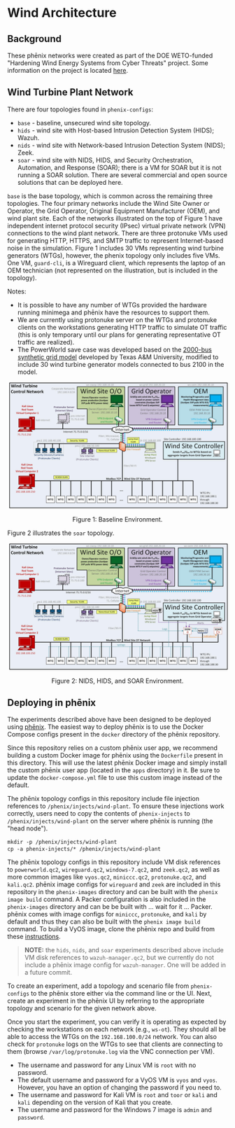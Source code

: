 # Wind Architecture

## Background

These phēnix networks were created as part of the DOE WETO-funded "Hardening
Wind Energy Systems from Cyber Threats" project. Some information on the project
is located
[here](https://www.energy.gov/sites/default/files/2021-10/fy21peerreview-gridintegration-snl-johnson2.pdf).

## Wind Turbine Plant Network

There are four topologies found in `phenix-configs`: 
* `base` - baseline, unsecured wind site topology.
* `hids` - wind site with Host-based Intrusion Detection System (HIDS); Wazuh.
* `nids` - wind site with Network-based Intrusion Detection System (NIDS); Zeek.
* `soar` - wind site with NIDS, HIDS, and Security Orchestration, Automation,
  and Response (SOAR); there is a VM for SOAR but it is not running a SOAR
  solution. There are several commercial and open source solutions that can be
  deployed here.

`base` is the base topology, which is common across the remaining three
topologies. The four primary networks include the Wind Site Owner or Operator,
the Grid Operator, Original Equipment Manufacturer (OEM), and wind plant site.
Each of the networks illustrated on the top of Figure 1 have independent
internet protocol security (IPsec) virtual private network (VPN) connections to
the wind plant network. There are three protonuke VMs used for generating HTTP,
HTTPS, and SMTP traffic to represent Internet-based noise in the simulation.
Figure 1 includes 30 VMs representing wind turbine generators (WTGs), however,
the phenix topology only includes five VMs. One VM, `guard-cli`, is a Wireguard
client, which represents the laptop of an OEM technician (not represented on the
illustration, but is included in the topology).

Notes:

- It is possible to have any number of WTGs provided the hardware running
  minimega and phēnix have the resources to support them.
- We are currently using protonuke server on the WTGs and protonuke clients on
  the workstations generating HTTP traffic to simulate OT traffic (this is only
  temporary until our plans for generating representative OT traffic are
  realized).
- The PowerWorld save case was developed based on the [2000-bus synthetic grid
  model](https://electricgrids.engr.tamu.edu/electric-grid-test-cases/activsg2000/)
  developed by Texas A&M University, modified to include 30 wind turbine
  generator models connected to bus 2100 in the model.

![Figure 1: Baseline Environment](.images/wind-1.jpg)
<p align = "center">
Figure 1: Baseline Environment.
</p>

Figure 2 illustrates the `soar` topology.

![Figure 2: NIDS, HIDS, and SOAR Environment](.images/wind-5.jpg)
<p align = "center">
Figure 2: NIDS, HIDS, and SOAR Environment.
</p>

## Deploying in phēnix

The experiments described above have been designed to be deployed using
[phēnix](https://github.com/sandia-minimega/phenix). The easiest way to deploy
phēnix is to use the Docker Compose configs present in the `docker` directory of
the phēnix repository.

Since this repository relies on a custom phēnix user app, we recommend building
a custom Docker image for phēnix using the `Dockerfile` present in this
directory. This will use the latest phēnix Docker image and simply install the
custom phēnix user app (located in the `apps` directory) in it. Be sure to
update the `docker-compose.yml` file to use this custom image instead of the
default.

The phēnix topology configs in this repository include file injection references
to `/phenix/injects/wind-plant`. To ensure these injections work correctly,
users need to copy the contents of `phenix-injects` to
`/phenix/injects/wind-plant` on the server where phēnix is running (the "head
node").

```
mkdir -p /phenix/injects/wind-plant
cp -a phenix-injects/* /phenix/injects/wind-plant
```

The phēnix topology configs in this repository include VM disk references to
`powerworld.qc2`, `wireguard.qc2`, `windows-7.qc2`, and `zeek.qc2`, as well as
more common images like `vyos.qc2`, `miniccc.qc2`, `protonuke.qc2`, and
`kali.qc2`. phēnix image configs for `wireguard` and `zeek` are included in this
repository in the `phenix-images` directory and can be built with the `phenix
image build` command. A Packer configuration is also included in the
`phenix-images` directory and can be be built with ... wait for it ... Packer.
phēnix comes with image configs for `miniccc`, `protonuke`, and `kali` by
default and thus they can also be built with the `phenix image build` command.
To build a VyOS image, clone the phēnix repo and build from these
[instructions](https://github.com/sandia-minimega/phenix/tree/main/hack/vyos).

> **NOTE:** the `hids`, `nids`, and `soar` experiments described above include
> VM disk references to `wazuh-manager.qc2`, but we currently do not include a
> phēnix image config for `wazuh-manager`. One will be added in a future commit.

To create an experiment, add a topology and scenario file from `phenix-configs`
to the phēnix store either via the command line or the UI. Next, create an
experiment in the phēnix UI by referring to the appropriate topology and
scenario for the given network above.

Once you start the experiment, you can verify it is operating as expected by
checking the workstations on each network (e.g., `ws-ot`). They should all be
able to access the WTGs on the `192.168.100.0/24` network. You can also check
for `protonuke` logs on the WTGs to see that clients are connecting to them
(browse `/var/log/protonuke.log` via the VNC connection per VM).

- The username and password for any Linux VM is `root` with no password.
- The default username and password for a VyOS VM is `vyos` and `vyos`. However,
  you have an option of changing the password if you need to.
- The username and password for Kali VM is `root` and `toor` or `kali` and
  `kali` depending on the version of Kali that you create.
- The username and password for the Windows 7 image is `admin` and `password`.
